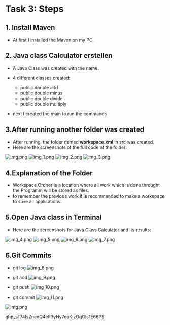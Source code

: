 # Task 3: Steps

## 1. Install Maven
* At first I installed the Maven on my PC.

## 2. Java class Calculator erstellen
* A Java Class was created with the name.
* 4 different classes created:

  * public double add
  * public double minus
  * public double divide
  * public double multiply

* next I created the main to run the commands


## 3.After running another folder was created
* After running, the folder named **workspace.xml** in src was created.
* Here are the screenshots of the full code of the folder:

![img.png](target/Images/img.png)
![img_1.png](target/Images/img_1.png)
![img_2.png](target/Images/img_2.png)
![img_3.png](target/Images/img_3.png)

## 4.Explanation of the Folder
* Workspace Ordner is a location where all work which is done throught the Programm will be stored as files.
* to remember the previous work it is recommended to make a workspace to save all applications.

## 5.Open Java class in Terminal

* Here are the screenshots for Java Class Calculator and its results:

![img_4.png](target/Images/img_4.png)
![img_5.png](target/Images/img_5.png)
![img_6.png](target/Images/img_6.png)
![img_7.png](target/Images/img_7.png)

## 6.Git Commits
* git log
![img_8.png](target/Images/img_8.png)

* git add
![img_9.png](target/Images/img_9.png)

* git push
![img_10.png](target/Images/img_10.png)

* git commit
![img_11.png](target/Images/img_11.png)

![img.png](target/Images/img.png)

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
